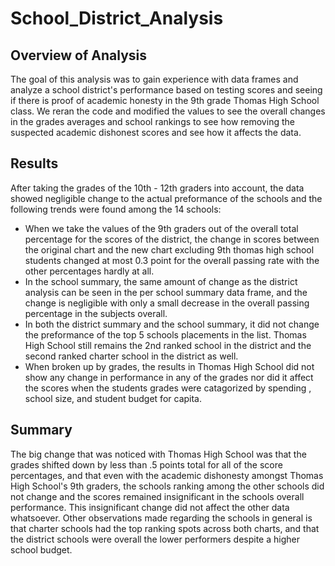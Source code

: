 # School_District_Analysis
## Overview of Analysis
The goal of this analysis was to gain experience with data frames and analyze a school district's performance based on testing scores and seeing if there is proof of academic honesty in the 9th grade Thomas High School class. We reran the code and modified the values to see the overall changes in the grades averages and school rankings to see how removing the suspected academic dishonest scores and see how it affects the data. 
## Results
After taking the grades of the 10th - 12th graders into account, the data showed negligible change to the actual preformance of the schools and the following trends were found among the 14 schools:
* When we take the values of the 9th graders out of the overall total percentage for the scores of the district, the change in scores between the original chart and the new chart excluding 9th thomas high school students changed at most 0.3 point for the overall passing rate with the other percentages hardly at all. 
* In the school summary, the same amount of change as the district analysis can be seen in the per school summary data frame, and the change is negligible with only a small decrease in the overall passing percentage in the subjects overall. 
* In both the district summary and the school summary, it did not change the preformance of the top 5 schools placements in the list. Thomas High School still remains the 2nd ranked school in the district and the second ranked charter school in the district as well.
* When broken up by grades, the results in Thomas High School did not show any change in performance in any of the grades nor did it affect the scores when the students grades were catagorized by spending , school size, and student budget for capita.
## Summary
The big change that was noticed with Thomas High School was that the grades shifted down by less than .5 points total for all of the score percentages, and that even with the academic dishonesty amongst Thomas High School's 9th graders, the schools ranking among the other schools did not change and the scores remained insignificant in the schools overall performance. This insignificant change did not affect the other data whatsoever. Other observations made regarding the schools in general is that charter schools had the top ranking spots across both charts, and that the district schools were overall the lower performers despite a higher school budget.  

